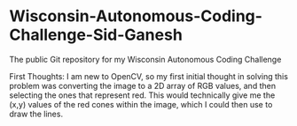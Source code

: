 # Wisconsin-Autonomous-Coding-Challenge-Sid-Ganesh
The public Git repository for my Wisconsin Autonomous Coding Challenge

First Thoughts:
I am new to OpenCV, so my first initial thought in solving this problem was converting the image to a 2D array of RGB values, and then selecting the ones that represent red. This would technically give me the (x,y) values of the red cones within the image, which I could then use to draw the lines.
